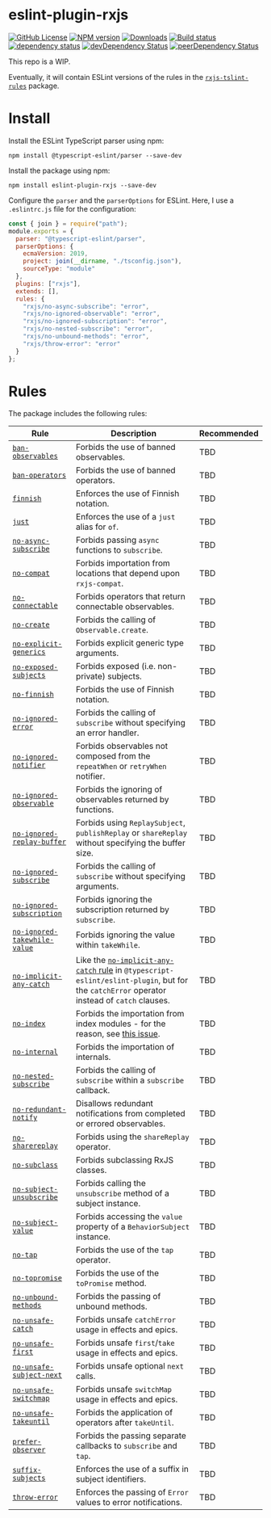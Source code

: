 # eslint-plugin-rxjs

[![GitHub License](https://img.shields.io/badge/license-MIT-blue.svg)](https://github.com/cartant/eslint-plugin-rxjs/blob/master/LICENSE)
[![NPM version](https://img.shields.io/npm/v/eslint-plugin-rxjs.svg)](https://www.npmjs.com/package/eslint-plugin-rxjs)
[![Downloads](http://img.shields.io/npm/dm/eslint-plugin-rxjs.svg)](https://npmjs.org/package/eslint-plugin-rxjs)
[![Build status](https://img.shields.io/circleci/build/github/cartant/eslint-plugin-rxjs?token=34077d419805b6295c5a946a155dc7ff142926c5)](https://app.circleci.com/pipelines/github/cartant)
[![dependency status](https://img.shields.io/david/cartant/eslint-plugin-rxjs.svg)](https://david-dm.org/cartant/eslint-plugin-rxjs)
[![devDependency Status](https://img.shields.io/david/dev/cartant/eslint-plugin-rxjs.svg)](https://david-dm.org/cartant/eslint-plugin-rxjs#info=devDependencies)
[![peerDependency Status](https://img.shields.io/david/peer/cartant/eslint-plugin-rxjs.svg)](https://david-dm.org/cartant/eslint-plugin-rxjs#info=peerDependencies)

This repo is a WIP.

Eventually, it will contain ESLint versions of the rules in the [`rxjs-tslint-rules`](https://github.com/cartant/rxjs-tslint-rules) package.

# Install

Install the ESLint TypeScript parser using npm:

```
npm install @typescript-eslint/parser --save-dev
```

Install the package using npm:

```
npm install eslint-plugin-rxjs --save-dev
```

Configure the `parser` and the `parserOptions` for ESLint. Here, I use a `.eslintrc.js` file for the configuration:

```js
const { join } = require("path");
module.exports = {
  parser: "@typescript-eslint/parser",
  parserOptions: {
    ecmaVersion: 2019,
    project: join(__dirname, "./tsconfig.json"),
    sourceType: "module"
  },
  plugins: ["rxjs"],
  extends: [],
  rules: {
    "rxjs/no-async-subscribe": "error",
    "rxjs/no-ignored-observable": "error",
    "rxjs/no-ignored-subscription": "error",
    "rxjs/no-nested-subscribe": "error",
    "rxjs/no-unbound-methods": "error",
    "rxjs/throw-error": "error"
  }
};
```

# Rules

The package includes the following rules:

| Rule | Description | Recommended |
| --- | --- | --- |
| [`ban-observables`](https://github.com/cartant/eslint-plugin-rxjs/blob/main/source/rules/ban-observables.ts) | Forbids the use of banned observables. | TBD |
| [`ban-operators`](https://github.com/cartant/eslint-plugin-rxjs/blob/main/source/rules/ban-operators.ts) | Forbids the use of banned operators. | TBD |
| [`finnish`](https://github.com/cartant/eslint-plugin-rxjs/blob/main/source/rules/finnish.ts) | Enforces the use of Finnish notation. | TBD |
| [`just`](https://github.com/cartant/eslint-plugin-rxjs/blob/main/source/rules/just.ts) | Enforces the use of a `just` alias for `of`. | TBD |
| [`no-async-subscribe`](https://github.com/cartant/eslint-plugin-rxjs/blob/main/source/rules/no-async-subscribe.ts) | Forbids passing `async` functions to `subscribe`. | TBD |
| [`no-compat`](https://github.com/cartant/eslint-plugin-rxjs/blob/main/source/rules/no-compat.ts) | Forbids importation from locations that depend upon `rxjs-compat`. | TBD |
| [`no-connectable`](https://github.com/cartant/eslint-plugin-rxjs/blob/main/source/rules/no-connectable.ts) | Forbids operators that return connectable observables. | TBD |
| [`no-create`](https://github.com/cartant/eslint-plugin-rxjs/blob/main/source/rules/no-create.ts) | Forbids the calling of `Observable.create`. | TBD |
| [`no-explicit-generics`](https://github.com/cartant/eslint-plugin-rxjs/blob/main/source/rules/no-explicit-generics.ts) | Forbids explicit generic type arguments. | TBD |
| [`no-exposed-subjects`](https://github.com/cartant/eslint-plugin-rxjs/blob/main/source/rules/no-exposed-subjects.ts) | Forbids exposed  (i.e. non-private) subjects. | TBD |
| [`no-finnish`](https://github.com/cartant/eslint-plugin-rxjs/blob/main/source/rules/no-finnish.ts) | Forbids the use of Finnish notation. | TBD |
| [`no-ignored-error`](https://github.com/cartant/eslint-plugin-rxjs/blob/main/source/rules/no-ignored-error.ts) | Forbids the calling of `subscribe` without specifying an error handler. | TBD |
| [`no-ignored-notifier`](https://github.com/cartant/eslint-plugin-rxjs/blob/main/source/rules/no-ignored-notifier.ts) | Forbids observables not composed from the `repeatWhen` or `retryWhen` notifier. | TBD |
| [`no-ignored-observable`](https://github.com/cartant/eslint-plugin-rxjs/blob/main/source/rules/no-ignored-observable.ts) | Forbids the ignoring of observables returned by functions. | TBD |
| [`no-ignored-replay-buffer`](https://github.com/cartant/eslint-plugin-rxjs/blob/main/source/rules/no-ignored-replay-buffer.ts) | Forbids using `ReplaySubject`, `publishReplay` or `shareReplay` without specifying the buffer size. | TBD |
| [`no-ignored-subscribe`](https://github.com/cartant/eslint-plugin-rxjs/blob/main/source/rules/no-ignored-subscribe.ts) | Forbids the calling of `subscribe` without specifying arguments. | TBD |
| [`no-ignored-subscription`](https://github.com/cartant/eslint-plugin-rxjs/blob/main/source/rules/no-ignored-subscription.ts) | Forbids ignoring the subscription returned by `subscribe`. | TBD |
| [`no-ignored-takewhile-value`](https://github.com/cartant/eslint-plugin-rxjs/blob/main/source/rules/no-ignored-takewhile-value.ts) | Forbids ignoring the value within `takeWhile`. | TBD |
| [`no-implicit-any-catch`](https://github.com/cartant/eslint-plugin-rxjs/blob/main/source/rules/no-implicit-any-catch.ts) | Like the [`no-implicit-any-catch` rule](https://github.com/typescript-eslint/typescript-eslint/pull/2202) in `@typescript-eslint/eslint-plugin`, but for the `catchError` operator instead of `catch` clauses. | TBD |
| [`no-index`](https://github.com/cartant/eslint-plugin-rxjs/blob/main/source/rules/no-index.ts) | Forbids the importation from index modules - for the reason, see [this issue](https://github.com/ReactiveX/rxjs/issues/4230). | TBD |
| [`no-internal`](https://github.com/cartant/eslint-plugin-rxjs/blob/main/source/rules/no-internal.ts) | Forbids the importation of internals. | TBD |
| [`no-nested-subscribe`](https://github.com/cartant/eslint-plugin-rxjs/blob/main/source/rules/no-nested-subscribe.ts) | Forbids the calling of `subscribe` within a `subscribe` callback. | TBD |
| [`no-redundant-notify`](https://github.com/cartant/eslint-plugin-rxjs/blob/main/source/rules/no-redundant-notify.ts) | Disallows redundant notifications from completed or errored observables. | TBD |
| [`no-sharereplay`](https://github.com/cartant/eslint-plugin-rxjs/blob/main/source/rules/no-sharereplay.ts) | Forbids using the `shareReplay` operator. | TBD |
| [`no-subclass`](https://github.com/cartant/eslint-plugin-rxjs/blob/main/source/rules/no-subclass.ts) | Forbids subclassing RxJS classes. | TBD |
| [`no-subject-unsubscribe`](https://github.com/cartant/eslint-plugin-rxjs/blob/main/source/rules/no-subject-unsubscribe.ts) | Forbids calling the `unsubscribe` method of a subject instance. | TBD |
| [`no-subject-value`](https://github.com/cartant/eslint-plugin-rxjs/blob/main/source/rules/no-subject-value.ts) | Forbids accessing the `value` property of a `BehaviorSubject` instance. | TBD |
| [`no-tap`](https://github.com/cartant/eslint-plugin-rxjs/blob/main/source/rules/no-tap.ts) | Forbids the use of the `tap` operator. | TBD |
| [`no-topromise`](https://github.com/cartant/eslint-plugin-rxjs/blob/main/source/rules/no-topromise.ts) | Forbids the use of the `toPromise` method. | TBD |
| [`no-unbound-methods`](https://github.com/cartant/eslint-plugin-rxjs/blob/main/source/rules/no-unbound-methods.ts) | Forbids the passing of unbound methods. | TBD |
| [`no-unsafe-catch`](https://github.com/cartant/eslint-plugin-rxjs/blob/main/source/rules/no-unsafe-catch.ts) | Forbids unsafe `catchError` usage in effects and epics. | TBD |
| [`no-unsafe-first`](https://github.com/cartant/eslint-plugin-rxjs/blob/main/source/rules/no-unsafe-first.ts) | Forbids unsafe `first`/`take` usage in effects and epics. | TBD |
| [`no-unsafe-subject-next`](https://github.com/cartant/eslint-plugin-rxjs/blob/main/source/rules/no-unsafe-subject-next.ts) | Forbids unsafe optional `next` calls. | TBD |
| [`no-unsafe-switchmap`](https://github.com/cartant/eslint-plugin-rxjs/blob/main/source/rules/no-unsafe-switchmap.ts) | Forbids unsafe `switchMap` usage in effects and epics. | TBD |
| [`no-unsafe-takeuntil`](https://github.com/cartant/eslint-plugin-rxjs/blob/main/source/rules/no-unsafe-takeuntil.ts) | Forbids the application of operators after `takeUntil`. | TBD |
| [`prefer-observer`](https://github.com/cartant/eslint-plugin-rxjs/blob/main/source/rules/prefer-observer.ts) | Forbids the passing separate callbacks to `subscribe` and `tap`. | TBD |
| [`suffix-subjects`](https://github.com/cartant/eslint-plugin-rxjs/blob/main/source/rules/suffix-subjects.ts) | Enforces the use of a suffix in subject identifiers. | TBD |
| [`throw-error`](https://github.com/cartant/eslint-plugin-rxjs/blob/main/source/rules/throw-error.ts) | Enforces the passing of `Error` values to error notifications. | TBD |
